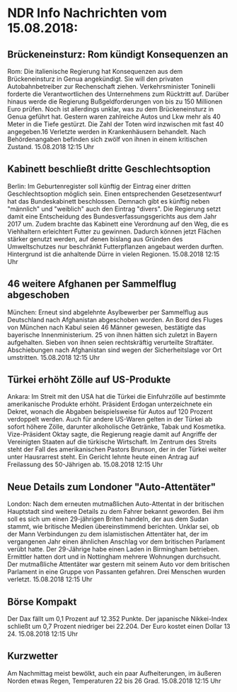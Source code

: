 # NDR Info Nachrichten vom 15.08.2018:


## Brückeneinsturz: Rom kündigt Konsequenzen an
Rom: Die italienische Regierung hat Konsequenzen aus dem Brückeneinsturz in Genua angekündigt. Sie will den privaten Autobahnbetreiber zur Rechenschaft ziehen. Verkehrsminister Toninelli forderte die Verantwortlichen des Unternehmens zum Rücktritt auf. Darüber hinaus werde die Regierung Bußgeldforderungen von bis zu 150 Millionen Euro prüfen. Noch ist allerdings unklar, was zu dem Brückeneinsturz in Genua geführt hat. Gestern waren zahlreiche Autos und Lkw mehr als 40 Meter in die Tiefe gestürzt. Die Zahl der Toten wird inzwischen mit fast 40 angegeben.16 Verletzte werden in Krankenhäusern behandelt. Nach Behördenangaben befinden sich zwölf von ihnen in einem kritischen Zustand. 15.08.2018 12:15 Uhr 

## Kabinett beschließt dritte Geschlechtsoption
Berlin: Im Geburtenregister soll künftig der Eintrag einer dritten Geschlechtsoption möglich sein. Einen entsprechenden Gesetzesentwurf hat das Bundeskabinett beschlossen. Demnach gibt es künftig neben "männlich" und "weiblich" auch den Eintrag "divers". Die Regierung setzt damit eine Entscheidung des Bundesverfassungsgerichts aus dem Jahr 2017 um. Zudem brachte das Kabinett eine Verordnung auf den Weg, die es Viehhaltern erleichtert Futter zu gewinnen. Dadurch können jetzt Flächen stärker genutzt werden, auf denen bislang aus Gründen des Umweltschutzes nur beschränkt Futterpflanzen angebaut werden durften. Hintergrund ist die anhaltende Dürre in vielen Regionen. 15.08.2018 12:15 Uhr 

## 46 weitere Afghanen per Sammelflug abgeschoben
München: Erneut sind abgelehnte Asylbewerber per Sammelflug aus Deutschland nach Afghanistan abgeschoben worden. An Bord des Fluges von München nach Kabul seien 46 Männer gewesen, bestätigte das bayerische Innenministerium. 25 von ihnen hätten sich zuletzt in Bayern aufgehalten. Sieben von ihnen seien rechtskräftig verurteilte Straftäter. Abschiebungen nach Afghanistan sind wegen der Sicherheitslage vor Ort umstritten. 15.08.2018 12:15 Uhr 

## Türkei erhöht Zölle auf US-Produkte
Ankara: Im Streit mit den USA hat die Türkei die Einfuhrzölle auf bestimmte amerikanische Produkte erhöht. Präsident Erdogan unterzeichnete ein Dekret, wonach die Abgaben beispielsweise für Autos auf 120 Prozent verdoppelt werden. Auch für andere US-Waren gelten in der Türkei ab sofort höhere Zölle, darunter alkoholische Getränke, Tabak und Kosmetika. Vize-Präsident Oktay sagte, die Regierung reagie damit auf Angriffe der Vereinigten Staaten auf die türkische Wirtschaft. Im Zentrum des Streits steht der Fall des amerikanischen Pastors Brunson, der in der Türkei weiter unter Hausrarrest steht. Ein Gericht lehnte heute einen Antrag auf Freilassung des 50-Jährigen ab. 15.08.2018 12:15 Uhr 

## Neue Details zum Londoner "Auto-Attentäter"
London: Nach dem erneuten mutmaßlichen Auto-Attentat in der britischen Hauptstadt sind weitere Details zu dem Fahrer bekannt geworden. Bei ihm soll es sich um einen 29-jährigen Briten handeln, der aus dem Sudan stammt, wie britische Medien übereinstimmend berichten. Unklar sei, ob der Mann Verbindungen zu dem islamistischen Attentäter hat, der im vergangenen Jahr einen ähnlichen Anschlag vor dem britischen Parlament verübt hatte. Der 29-Jährige habe einen Laden in Birmingham betrieben. Ermittler hatten dort und in Nottingham mehrere Wohnungen durchsucht. Der mutmaßliche Attentäter war gestern mit seinem Auto vor dem britischen Parlament in eine Gruppe von Passanten gefahren. Drei Menschen wurden verletzt. 15.08.2018 12:15 Uhr 

## Börse Kompakt
Der Dax fällt um 0,1 Prozent auf 12.352 Punkte. Der japanische Nikkei-Index schließt um 0,7 Prozent niedriger bei 22.204. Der Euro kostet einen Dollar 13 24. 15.08.2018 12:15 Uhr 

## Kurzwetter
Am Nachmittag meist bewölkt, auch ein paar Aufheiterungen, im äußeren Norden etwas Regen, Temperaturen 22 bis 26 Grad. 15.08.2018 12:15 Uhr 
